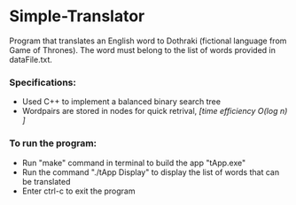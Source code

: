 # Simple-Translator
Program that translates an English word to Dothraki (fictional language from Game of Thrones). The word must belong to the list of words provided in dataFile.txt.


### Specifications:
- Used C++ to implement a balanced binary search tree
- Wordpairs are stored in nodes for quick retrival, *\[time efficiency O(log n) ]*

### To run the program:
- Run "make" command in terminal to build the app "tApp.exe"
- Run the command "./tApp Display" to display the list of words that can be translated
- Enter ctrl-c to exit the program 

